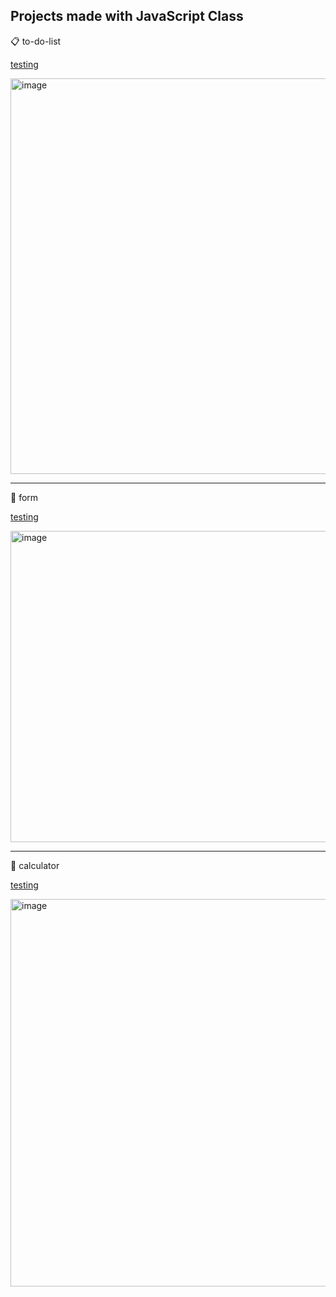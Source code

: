 ## Projects made with JavaScript Class

📋 to-do-list

<p align="">
  <a href="https://ana-alves-santos.github.io/js-learning-projects/dev-form/index.html"target="_blank">
   testing
  </a>
</p>

<img width="1355" height="633" alt="image" src="https://github.com/user-attachments/assets/797b92c7-e8a4-47f9-b13d-c4aae3b51ef2" />

---

🧾 form

<p align="">
  <a href="https://ana-alves-santos.github.io/js-learning-projects/dev-form/index.html"target="_blank">
   testing
  </a>
</p>

<img width="1062" height="498" alt="image" src="https://github.com/user-attachments/assets/7c15ee40-35f9-48c1-957b-ae690f1bfa3a" />

---


🧮 calculator 

<p align="">
  <a href="https://ana-alves-santos.github.io/js-learning-projects/calculator/index.html"target="_blank">
   testing
  </a>
</p>


<img width="1335" height="620" alt="image" src="https://github.com/user-attachments/assets/b41152e7-1fa0-4a35-81c2-60b2d17408da" />
